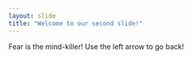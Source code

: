 ```yaml
---
layout: slide
title: "Welcome to our second slide!"
---
```

Fear is the mind-killer!
Use the left arrow to go back!
